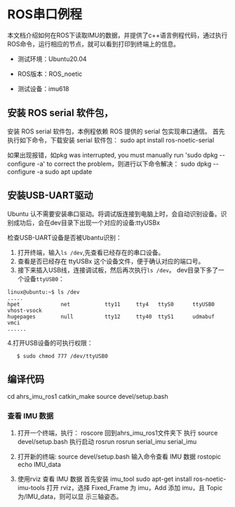# ROS串口例程

本文档介绍如何在ROS下读取IMU的数据，并提供了c++语言例程代码，通过执行ROS命令，运行相应的节点，就可以看到打印到终端上的信息。

* 测试环境：Ubuntu20.04

* ROS版本：ROS_noetic


* 测试设备：imu618

## 安装 ROS serial 软件包，

安装 ROS serial 软件包，本例程依赖 ROS 提供的 serial 包实现串口通信。
首先执行如下命令，下载安装 serial 软件包：
sudo apt install ros-noetic-serial


如果出现报错，如pkg was interrupted, you must manually run 'sudo dpkg --configure -a' to correct the problem，则进行以下命令解决：
sudo dpkg --configure -a
sudo apt update


## 安装USB-UART驱动

Ubuntu 认不需要安装串口驱动。将调试版连接到电脑上时，会自动识别设备。识别成功后，会在dev目录下出现一个对应的设备:ttyUSBx

检查USB-UART设备是否被Ubantu识别：

1. 打开终端，输入`ls /dev`,先查看已经存在的串口设备。
2. 查看是否已经存在  ttyUSBx 这个设备文件，便于确认对应的端口号。
4. 接下来插入USB线，连接调试板，然后再次执行`ls /dev`。 dev目录下多了一个设备`ttyUSB0`：

```shell
linux@ubuntu:~$ ls /dev
.....
hpet             net           tty11     tty4   ttyS0      ttyUSB0    vhost-vsock
hugepages        null          tty12     tty40  ttyS1      udmabuf  vmci
......
```

4.打开USB设备的可执行权限：

```shell
   $ sudo chmod 777 /dev/ttyUSB0
```







## 编译代码

cd ahrs_imu_ros1
catkin_make
source devel/setup.bash



###  查看 IMU 数据

1. 打开一个终端，执行：
roscore
回到ahrs_imu_ros1⽂件夹下 执⾏
source devel/setup.bash
执⾏启动 rosrun
rosrun serial_imu serial_imu

2. 打开新的终端:
source devel/setup.bash
输⼊命令查看 IMU 数据
rostopic echo IMU_data

3. 使⽤rviz 查看 IMU 数据
⾸先安装 imu_tool
sudo apt-get install ros-noetic-imu-tools
打开 rviz，选择 Fixed_Frame 为 imu，Add 添加 imu，且 Topic 为/IMU_data，则可以显
示三轴姿态。



